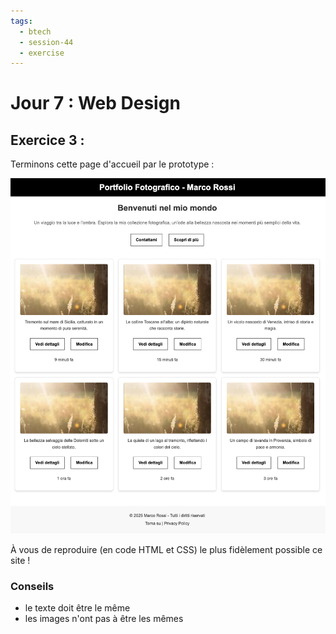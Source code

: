 ```yaml
---
tags:
  - btech
  - session-44
  - exercise
---
```


# Jour 7 : Web Design

## Exercice 3 :

Terminons cette page d'accueil par le prototype :

![résultat](resultat.png)

À vous de reproduire (en code HTML et CSS) le plus fidèlement possible ce site !

### Conseils

- le texte doit être le même
- les images n'ont pas à être les mêmes
